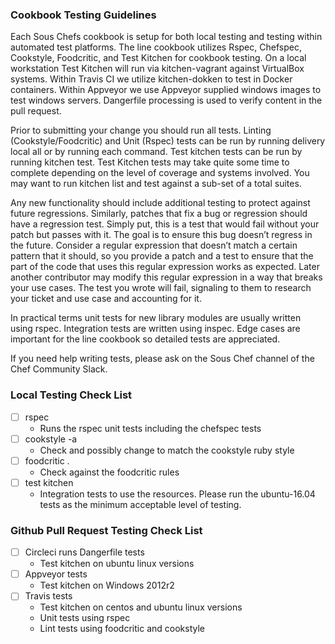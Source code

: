 
### Cookbook Testing Guidelines

Each Sous Chefs cookbook is setup for both local testing and testing within automated test platforms. The line cookbook utilizes Rspec, Chefspec, Cookstyle, Foodcritic, and Test Kitchen for cookbook testing. On a local workstation Test Kitchen will run via kitchen-vagrant against VirtualBox systems. Within Travis CI we utilize kitchen-dokken to test in Docker containers. Within Appveyor we use Appveyor supplied windows images to test windows servers. Dangerfile processing is used to verify content in the pull request.

Prior to submitting your change you should run all tests. Linting (Cookstyle/Foodcritic) and Unit (Rspec) tests can be run by running delivery local all or by running each command. Test kitchen tests can be run by running kitchen test. Test Kitchen tests may take quite some time to complete depending on the level of coverage and systems involved. You may want to run kitchen list and test against a sub-set of a total suites.

Any new functionality should include additional testing to protect against future regressions. Similarly, patches that fix a bug or regression should have a regression test. Simply put, this is a test that would fail without your patch but passes with it. The goal is to ensure this bug doesn’t regress in the future. Consider a regular expression that doesn’t match a certain pattern that it should, so you provide a patch and a test to ensure that the part of the code that uses this regular expression works as expected. Later another contributor may modify this regular expression in a way that breaks your use cases. The test you wrote will fail, signaling to them to research your ticket and use case and accounting for it.

In practical terms unit tests for new library modules are usually written using rspec. Integration tests are written using inspec. Edge cases are important for the line cookbook so detailed tests are appreciated. 

If you need help writing tests, please ask on the Sous Chef channel of the Chef Community Slack.

### Local Testing Check List

- [ ] rspec 
  *  Runs the rspec unit tests including the chefspec tests
- [ ] cookstyle -a 
  *  Check and possibly change to match the cookstyle ruby style
- [ ] foodcritic . 
  *  Check against the foodcritic rules
- [ ] test kitchen 
  *  Integration tests to use the resources. Please run the ubuntu-16.04 tests as the minimum acceptable level of testing. 

### Github Pull Request Testing Check List

- [ ] Circleci runs Dangerfile tests
  *  Test kitchen on ubuntu linux versions
- [ ] Appveyor tests
  *  Test kitchen on Windows 2012r2
- [ ] Travis tests
  *  Test kitchen on centos and ubuntu linux versions
  *  Unit tests using rspec
  *  Lint tests using foodcritic and cookstyle
